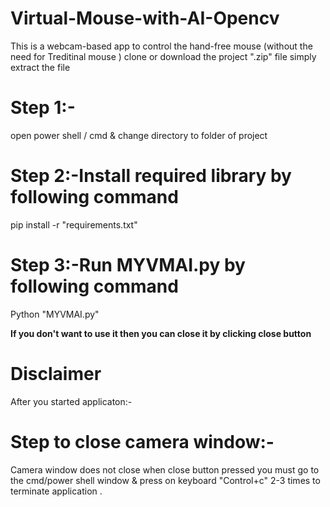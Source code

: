 # Virtual-Mouse-with-AI-Opencv
This is a webcam-based app to control the hand-free mouse (without the need for Treditinal mouse )
clone or download the project ".zip" file
simply extract the file

# Step 1:-
open power shell / cmd & change directory to folder of project

# Step 2:-Install required library by following command
pip install -r "requirements.txt"

# Step 3:-Run MYVMAI.py by following command 
Python "MYVMAI.py"

**If you don't want to use it then you can close it by clicking close button**

# Disclaimer
After you started applicaton:- 

# Step to close camera window:-
Camera window does not close when close button pressed you must go to the cmd/power shell window & press on keyboard "Control+c" 2-3 times to terminate application .
